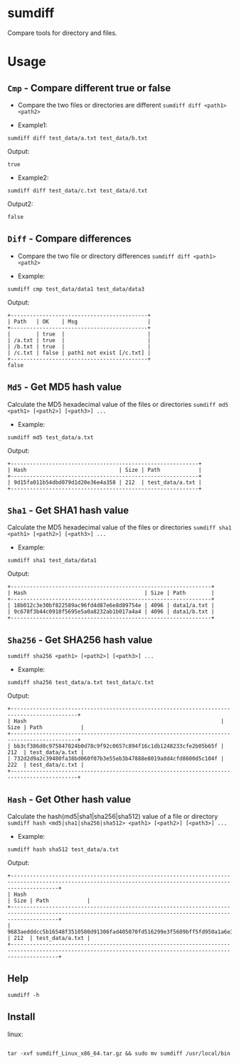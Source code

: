 # sumdiff
Compare tools for directory and files.

# Usage

## `Cmp` - Compare different true or false
* Compare the two files or directories are different
`sumdiff diff <path1> <path2>`

- Example1:
```shell
sumdiff diff test_data/a.txt test_data/b.txt 
```
Output:
```text                                                                               
true
```

- Example2:
```shell
sumdiff diff test_data/c.txt test_data/d.txt 
```
Output2:
```text                                                                                                                                                                    
false
```

## `Diff` - Compare differences
* Compare the two file or directory differences
  `sumdiff diff <path1> <path2>`

- Example:
```shell
sumdiff cmp test_data/data1 test_data/data3
```
Output:
```text                                                                               
+-------------------------------------------+                                                       
| Path   | OK    | Msg                      |
+-------------------------------------------+
|        | true  |                          |
| /a.txt | true  |                          |
| /b.txt | true  |                          |
| /c.txt | false | path1 not exist [/c.txt] |
+-------------------------------------------+
false
```

## `Md5` - Get MD5 hash value
Calculate the MD5 hexadecimal value of the files or directories
`sumdiff md5 <path1> [<path2>] [<path3>] ...`

- Example:
```shell
sumdiff md5 test_data/a.txt
```
Output:
```text                                                                               
+-----------------------------------------------------------+                                       
| Hash                             | Size | Path            |
+-----------------------------------------------------------+
| 9d15fa011b54dbd079d1d20e36e4a358 | 212  | test_data/a.txt |
+-----------------------------------------------------------+
```

## `Sha1` - Get SHA1 hash value
Calculate the MD5 hexadecimal value of the files or directories
`sumdiff sha1 <path1> [<path2>] [<path3>] ...`

- Example:
```shell
sumdiff sha1 test_data/data1
```
Output:
```text                                                                               
+---------------------------------------------------------------+                                   
| Hash                                     | Size | Path        |
+---------------------------------------------------------------+
| 18b012c3e30bf822589ac96fd4d87e6e8d89754e | 4096 | data1/a.txt |
| 9c678f3b44c0918f5695e5a0a8232ab1b017a4a4 | 4096 | data1/b.txt |
+---------------------------------------------------------------+
```

## `Sha256` - Get SHA256 hash value
`sumdiff sha256 <path1> [<path2>] [<path3>] ...`

- Example:
```shell
sumdiff sha256 test_data/a.txt test_data/c.txt
```
Output:
```text                                                                               
+-------------------------------------------------------------------------------------------+       
| Hash                                                             | Size | Path            |
+-------------------------------------------------------------------------------------------+
| bb3cf386d0c975847024b0d78c9f92c0657c894f16c1db1248233cfe2b05b65f | 212  | test_data/a.txt |
| 732d2d9a2c39480fa38bd060f07b3e55eb3b47888e8019a8d4cfd8600d5c104f | 222  | test_data/c.txt |
+-------------------------------------------------------------------------------------------+
```

## `Hash` - Get Other hash value 
Calculate the  hash(md5|sha1|sha256|sha512) value of a file or directory
`sumdiff hash <md5|sha1|sha256|sha512> <path1> [<path2>] [<path3>] ...`

- Example:
```shell
sumdiff hash sha512 test_data/a.txt
```
Output:
```text                                                                               
+-----------------------------------------------------------------------------------------------------------------------------------------------------------+
| Hash                                                                                                                             | Size | Path            |
+-----------------------------------------------------------------------------------------------------------------------------------------------------------+
| 9683aedddcc5b16548f3510580d91306fad405070fd516299e3f5609bff5fd950a1a6e39e8bce5000d4f3c264428855eb2ae0f235f55d89bd9ec2c9f02c86c4b | 212  | test_data/a.txt |
+-----------------------------------------------------------------------------------------------------------------------------------------------------------+
```

## Help
`sumdiff -h`


## Install

linux:
```shell

tar -xvf sumdiff_Linux_x86_64.tar.gz && sudo mv sumdiff /usr/local/bin

```